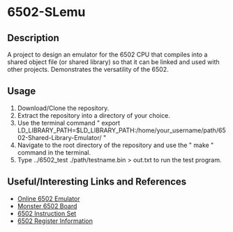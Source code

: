 # 6502-SLemu
## Description
A project to design an emulator for the 6502 CPU that compiles into a shared object file (or shared library) 
so that it can be linked and used with other projects. Demonstrates the versatility of the 6502. 

## Usage
1. Download/Clone the repository.
2. Extract the repository into a directory of your choice.
3. Use the terminal command " export LD_LIBRARY_PATH=$LD_LIBRARY_PATH:/home/your_username/path/6502-Shared-Library-Emulator/ "
4. Navigate to the root directory of the repository and use the " make " command in the terminal.
5. Type ../6502_test ./path/testname.bin > out.txt to run the test program.

## Useful/Interesting Links and References
- [Online 6502 Emulator](http://visual6502.org/JSSim/expert.html)
- [Monster 6502 Board](https://monster6502.com/)
- [6502 Instruction Set](https://www.masswerk.at/6502/6502_instruction_set.html)
- [6502 Register Information](http://nesdev.com/6502.txt)
